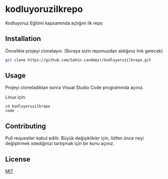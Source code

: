 # kodluyoruzilkrepo
Kodluyoruz Eğitimi kapsamında açtığım ilk repo
## Installation

Öncelikle projeyi clonelayın. (Buraya sizin reponuzdan aldığınız link gelecek)

```bash
git clone https://github.com/Sahin-candemir/kodluyoruzilkrepo.git
```

## Usage

Projeyi cloneladıktan sonra Visual Studio Code programında açınız.

Linux için:
```linux
cd kodluyoruzilkrepo
code .
```

## Contributing
Pull requestler kabul edilir. Büyük değişiklikler için, lütfen önce neyi değiştirmek istediğinizi tartışmak için bir konu açınız.


## License
[MIT](https://choosealicense.com/licenses/mit/)
